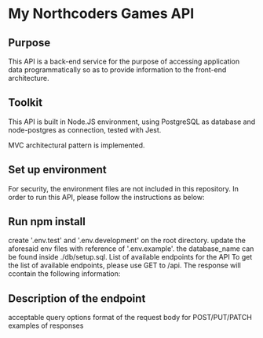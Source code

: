 # My Northcoders Games API
## Purpose
This API is a back-end service for the purpose of accessing application data programmatically so as to provide information to the front-end architecture.

## Toolkit
This API is built in Node.JS environment, using PostgreSQL as database and node-postgres as connection, tested with Jest.

MVC architectural pattern is implemented.

## Set up environment
For security, the environment files are not included in this repository. In order to run this API, please follow the instructions as below:

## Run npm install
create '.env.test' and '.env.development' on the root directory.
update the aforesaid env files with reference of '.env.example'.
the database_name can be found inside ./db/setup.sql.
List of available endpoints for the API
To get the list of available endpoints, please use GET to /api. The response will ccontain the following information:

## Description of the endpoint
acceptable query options
format of the request body for POST/PUT/PATCH
examples of responses
